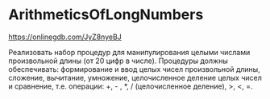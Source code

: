 # ArithmeticsOfLongNumbers

https://onlinegdb.com/JyZ8nyeBJ

Реализовать набор процедур для манипулирования целыми числами произвольной длины (от 20 цифр в числе). Процедуры должны обеспечивать: формирование и ввод целых чисел произвольной длины, сложение, вычитание, умножение, целочисленное деление целых чисел и сравнение, т.е. операции: +, - , *, / (целочисленное деление), >, <, =.
